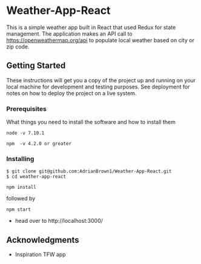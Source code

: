 # Weather-App-React
This is a simple weather app built in React that used Redux for state management. The application makes an API call to https://openweathermap.org/api to populate local weather based on city or zip code.

## Getting Started
These instructions will get you a copy of the project up and running on your local machine for development and testing purposes. See deployment for notes on how to deploy the project on a live system.

### Prerequisites

What things you need to install the software and how to install them
```
node -v 7.10.1
```

```
npm  -v 4.2.0 or greater
```

### Installing


```
$ git clone git@github.com:AdrianBrown1/Weather-App-React.git
$ cd weather-app-react
```

```
npm install
```

followed by 

```
npm start
```

* head over to http://localhost:3000/

## Acknowledgments

* Inspiration TFW app 


